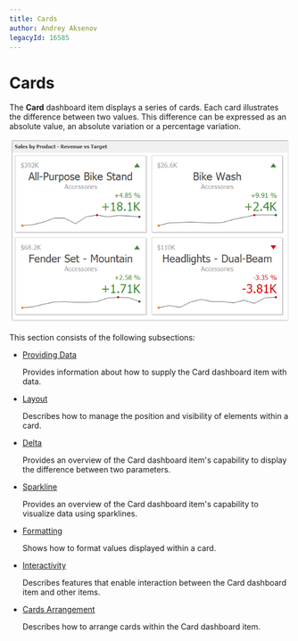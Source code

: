 ```yaml
---
title: Cards
author: Andrey Aksenov
legacyId: 16585
---
```

# Cards
The **Card** dashboard item displays a series of cards. Each card illustrates the difference between two values. This difference can be expressed as an absolute value, an absolute variation or a percentage variation.

![MainFeatures_Cards](../../../images/img18174.png)

This section consists of the following subsections:
* [Providing Data](cards/providing-data.md)
	
	Provides information about how to supply the Card dashboard item with data.
* [Layout](cards/layout.md)
	
	Describes how to manage the position and visibility of elements within a card.
* [Delta](cards/delta.md)
	
	Provides an overview of the Card dashboard item's capability to display the difference between two parameters.
* [Sparkline](cards/sparkline.md)
	
	Provides an overview of the Card dashboard item's capability to visualize data using sparklines.
* [Formatting](cards/formatting.md)
	
	Shows how to format values displayed within a card.
* [Interactivity](cards/interactivity.md)
	
	Describes features that enable interaction between the Card dashboard item and other items.
* [Cards Arrangement](cards/cards-arrangement.md)
	
	Describes how to arrange cards within the Card dashboard item.